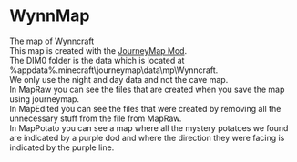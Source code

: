 # WynnMap
The map of Wynncraft <br>
This map is created with the <a href="https://minecraft.curseforge.com/projects/journeymap">JourneyMap Mod</a>. <br>
The DIM0 folder is the data which is located at %appdata%\.minecraft\journeymap\data\mp\Wynncraft\. <br>
We only use the night and day data and not the cave map. <br>
In MapRaw you can see the files that are created when you save the map using journeymap. <br>
In MapEdited you can see the files that were created by removing all the unnecessary stuff from the file from MapRaw. <br>
In MapPotato you can see a map where all the mystery potatoes we found are indicated by a purple dod and where the direction they were facing is indicated by the purple line. <br>
